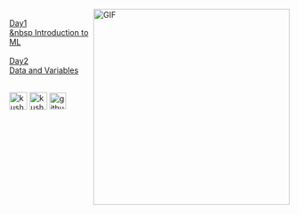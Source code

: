 <img align="right" alt="GIF"  width="353px" src="https://thumbs.gfycat.com/AshamedWeightyDachshund-small.gif" /><br>
<a href="https://github.com/Kushal997-das/Machine-Learning/tree/master/Introduction">Day1</a><br>
<a href="https://github.com/Kushal997-das/Machine-Learning/blob/master/Introduction/Day1%20-Introduction%20to%20ML.ipynb">&nbsp Introduction to ML</a><br><br>
<a href="https://github.com/Kushal997-das/Machine-Learning/tree/master/Day2.Data%20and%20variable">Day2</a><br>
<a href="https://github.com/Kushal997-das/Machine-Learning/blob/master/Day2.Data%20and%20variable/Data%20and%20variable.ipynb">Data and Variables</h3></a><br><br>
<p align=left">
<a href="https://www.linkedin.com/in/kushal-das-7337421a9/"><img align="center" src="https://img.favpng.com/15/24/8/linkedin-professional-network-service-clip-art-png-favpng-q49500q2zb8L7VrKSwnzAPEEM.jpg" alt="kushal's linkedin" width="32px" height="31.5px"/></a> 
<a href="https://www.youtube.com/channel/UCIHj6mNCMnSnmWLHOxzIESw?view_as=subscriber" target="blank"><img align="center" src="https://img.favpng.com/18/7/22/scalable-vector-graphics-social-media-youtube-logo-png-favpng-X24i5zHCJkRER9Uik7KY0htRs.jpg" alt="kushal das" height="32" width="32" /></a>
<a href="https://github.com/Kushal997-das" target="blank"><img align="center" src="https://www.flaticon.com/svg/static/icons/svg/25/25231.svg" alt="github" height="30" width="30" /></a>  
</p>
